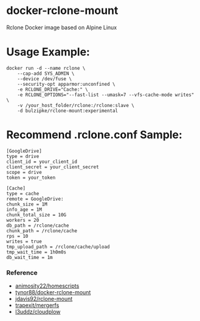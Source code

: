 # docker-rclone-mount
Rclone Docker image based on Alpine Linux

# Usage Example:
    docker run -d --name rclone \
        --cap-add SYS_ADMIN \
        --device /dev/fuse \
        --security-opt apparmor:unconfined \
        -e RCLONE_DRIVE="Cache:" \
        -e RCLONE_OPTIONS="--fast-list --umask=7 --vfs-cache-mode writes" \
        -v /your_host_folder/rclone:/rclone:slave \
        -d bulzipke/rclone-mount:experimental

# Recommend .rclone.conf Sample:
    [GoogleDrive]
    type = drive
    client_id = your_client_id
    client_secret = your_client_secret
    scope = drive
    token = your_token
    
    [Cache]
    type = cache
    remote = GoogleDrive:
    chunk_size = 1M
    info_age = 1M
    chunk_total_size = 10G
    workers = 20
    db_path = /rclone/cache
    chunk_path = /rclone/cache
    rps = 10
    writes = true
    tmp_upload_path = /rclone/cache/upload
    tmp_wait_time = 1h0m0s
    db_wait_time = 1m

### Reference   
* [animosity22/homescripts][0]
* [tynor88/docker-rclone-mount][1]
* [jdavis92/rclone-mount][2]
* [trapexit/mergerfs][3]
* [l3uddz/cloudplow][4]

[0]: https://github.com/animosity22/homescripts
[1]: https://github.com/tynor88/docker-rclone-mount
[2]: https://github.com/jdavis92/rclone-mount
[3]: https://github.com/trapexit/mergerfs 
[4]: https://github.com/l3uddz/cloudplow
